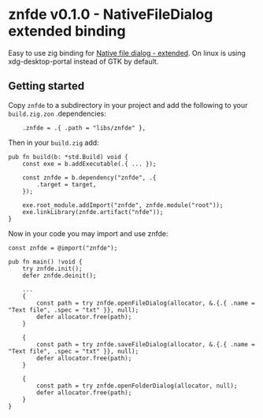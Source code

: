 # znfde v0.1.0 - NativeFileDialog extended binding

Easy to use zig binding for [Native file dialog - extended](https://github.com/btzy/nativefiledialog-extended).
On linux is using xdg-desktop-portal instead of GTK by default.

## Getting started

Copy `znfde` to a subdirectory in your project and add the following to your `build.zig.zon` .dependencies:

```zig
    .znfde = .{ .path = "libs/znfde" },
```

Then in your `build.zig` add:
```zig
pub fn build(b: *std.Build) void {
    const exe = b.addExecutable(.{ ... });

    const znfde = b.dependency("znfde", .{
        .target = target,
    });

    exe.root_module.addImport("znfde", znfde.module("root"));
    exe.linkLibrary(znfde.artifact("nfde"));
}
```

Now in your code you may import and use znfde:

```zig
const znfde = @import("znfde");

pub fn main() !void {
    try znfde.init();
    defer znfde.deinit();

    ...
    {
        const path = try znfde.openFileDialog(allocator, &.{.{ .name = "Text file", .spec = "txt" }}, null);
        defer allocator.free(path);
    }

    {
        const path = try znfde.saveFileDialog(allocator, &.{.{ .name = "Text file", .spec = "txt" }}, null);
        defer allocator.free(path);
    }

    {
        const path = try znfde.openFolderDialog(allocator, null);
        defer allocator.free(path);
    }
}
```
